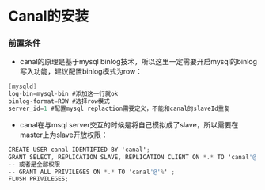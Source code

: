 Canal的安装
=========

### 前置条件
- canal的原理是基于mysql binlog技术，所以这里一定需要开启mysql的binlog写入功能，建议配置binlog模式为row：
```csharp
[mysqld]
log-bin=mysql-bin #添加这一行就ok
binlog-format=ROW #选择row模式
server_id=1 #配置mysql replaction需要定义，不能和canal的slaveId重复
```
- canal在与msql server交互的时候是将自己模拟成了slave，所以需要在master上为slave开放权限：
```csharp
CREATE USER canal IDENTIFIED BY 'canal';  
GRANT SELECT, REPLICATION SLAVE, REPLICATION CLIENT ON *.* TO 'canal'@'%';
-- 或者是全部权限
-- GRANT ALL PRIVILEGES ON *.* TO 'canal'@'%' ;
FLUSH PRIVILEGES;
```

